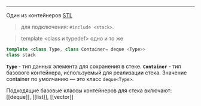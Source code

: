 ***
Один из контейнеров [STL](STL.md)
>для подключения: `#include <stack>`.

> template <class и typedef> одно и то же
```c++
template <class Type, class Container= deque <Type>>
class stack
```
**`Type`** - тип данных элемента для сохранения в стеке.
**`Container`**  - тип базового контейнера, используемый для реализации стека. Значение container по умолчанию — это класс `deque<Type>`.

Подходящие базовые классы контейнеров для стека включают:
[[deque]], [[list]], [[vector]]